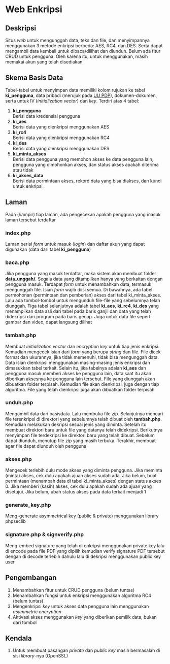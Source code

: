 # Web Enkripsi

## Deskripsi
Situs _web_ untuk mengunggah data, teks dan file, dan menyimpannya menggunakan 3 metode enkripsi berbeda: AES, RC4, dan DES. Serta dapat mengambil data kembali untuk dibaca/dilihat dan diunduh. Belum ada fitur CRUD untuk pengguna. Oleh karena itu, untuk menggunakan, masih memakai akun yang telah disediakan

## Skema Basis Data
Tabel-tabel untuk menyimpan data memiliki kolom rujukan ke tabel **ki_pengguna**, data pribadi (merujuk pada [UU PDP](https://peraturan.bpk.go.id/Details/229798/uu-no-27-tahun-2022)), dokumen-dokumen, serta untuk IV (_initialization vector_) dan _key_. Terdiri atas 4 tabel: <br />
1. **ki_pengguna** <br />
    Berisi data kredensial pengguna <br />
2. **ki_aes** <br />
    Berisi data yang dienkripsi menggunakan AES <br />
3. **ki_rc4** <br />
    Berisi data yang dienkripsi menggunakan RC4 <br />
4. **ki_des** <br />
    Berisi data yang dienkripsi menggunakan DES <br />
5. **ki_minta_akses** <br />
    Berisi data pengguna yang memohon akses ke data pengguna lain, pengguna yang dimohonkan akses, dan status akses apakah diterima atau tidak <br />
6. **ki_akses_data** <br />
    Berisi data permintaan akses, rekord data yang bisa diakses, dan kunci untuk enkripsi

## Laman
Pada (hampir) tiap laman, ada pengecekan apakah pengguna yang masuk laman tersebut terdaftar

### index.php
Laman berisi _form_ untuk masuk (_login_) dan daftar akun yang dapat digunakan (data dari tabel **ki_pengguna**)

### baca.php
Jika pengguna yang masuk terdaftar, maka sistem akan membuat folder **data_unggah/**. Segala data yang ditampilkan hanya yang berkaitan dengan pengguna masuk. Terdapat _form_ untuk menambahkan data, termasuk mengunggah file. Isian _form_ wajib diisi semua. Di bawahnya, ada tabel permohonan (permintaan dan pemberian) akses dari tabel ki_minta_akses. Lalu ada tombol-tombol untuk mengunduh file-file yang sebelumnya telah diunggah. Tiga tabel selanjutnya adalah tabel **ki_aes**, **ki_rc4**, **ki_des** yang menampilkan data asli dari tabel pada baris ganjil dan data yang telah didekripsi dari program pada baris genap. Juga untuk data file seperti gambar dan video, dapat langsung dilihat

### tambah.php
Membuat _initialization vector_ dan _encryption key_ untuk tiap jenis enkripsi. Kemudian mengecek isian dari _form_ yang berupa _string_ dan file. File dicek format dan ukurannya, jika tidak memenuhi, tidak bisa mengunggah data. Data isian dienkripsi menggunakan masing-masing jenis enkripsi dan dimasukkan tabel terkait. Selain itu, jika tabelnya adalah **ki_aes** dan pengguna masuk memberi akses ke pengguna lain, data saat itu akan diberikan aksesnya ke pengguna lain tersebut. File yang diunggah akan dibuatkan folder terpisah. Kemudian file akan dienkripsi, juga dengan tiap algoritma. File yang telah dienkripsi juga akan dibuatkan folder terpisah

### unduh.php
Mengambil data dari basisdata. Lalu membuka file zip. Selanjutnya mencari file terenkripsi di direktori yang sebelumnya telah dibuat oleh **tambah.php**. Kemudian melakukan dekripsi sesuai jenis yang diminta. Setelah itu membuat direktori baru untuk file yang datanya telah didekripsi. Berikutnya menyimpan file terdekripsi ke direktori baru yang telah dibuat. Sebelum dapat diunduh, menutup file zip yang masih terbuka. Terakhir, membuat agar file dapat diunduh oleh pengguna

### akses.php
Mengecek terlebih dulu mode akses yang diminta pengguna. Jika meminta (minta) akses, cek dulu apakah ajuan akses sudah ada. Jika belum, buat permintaan (menambah data di tabel ki_minta_akses) dengan status akses 0. Jika memberi (kasih) akses, cek dulu apakah sudah ada ajuan yang disetujui. Jika belum, ubah status akses pada data terkait menjadi 1

### generate_key.php
Meng-generate asymmetrical key (public & private) menggunakan library phpseclib

### signature.php & signverify.php
Meng-embed signature yang telah di enkripsi menggunakan private key lalu di encode pada file PDF yang dipilih kemudian verify signature PDF tersebut dengan di decode terlebih dahulu lalu di dekripsi menggunakan public key user

## Pengembangan
1. Menambahkan fitur untuk CRUD pengguna (belum tuntas)
2. Menambahkan fungsi untuk enkripsi menggunakan algoritma RC4 (belum tuntas)
3. Mengenkripsi _key_ untuk akses data pengguna lain menggunakan _asymmetric encryption_ 
4. Aktivasi akses menggunakan _key_ yang diberikan pemilik data, bukan dari tombol

## Kendala
1. Untuk membuat pasangan _private_ dan _public key_ masih bermasalah di sisi _library_-nya (OpenSSL)
